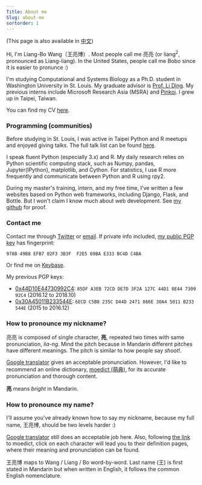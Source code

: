 ```yaml
---
Title: About me
Slug: about-me
sortorder: 1
---
```


(This page is also available in [中文](./zh.html#about-me))

Hi, I'm Liang-Bo Wang（王亮博）. Most people call me 亮亮 (or liang<sup>2</sup>, pronounced as Liang-liang). In the United States, people call me Bobo since it is easier to pronunce :)

I'm studying Computational and Systems Biology as a Ph.D. student in Washington University in St. Louis. My graduate advisor is [Prof. Li Ding][dinglab]. My previous interns include Microsoft Research Asia (MSRA) and [Pinkoi]. I grew up in Taipei, Taiwan.

You can find my CV [here](/CV.pdf).

[dinglab]: http://dinglab.wustl.edu/

### Programming (communities)
Before studying in St. Louis, I was active in Taipei Python and R meetups and enjoyed giving talks. The full talk list can be found [here][talks].

I speak fluent Python (especially 3.x) and R. My daily research relies on Python scientific computing stack, such as Numpy, pandas, Jupyter(IPython), matplotlib, and Cython. For statistics, I use R more frequently and communicate between Python and R using rpy2.

During my master's training, intern, and my free time, I've written a few websites based on Python web frameworks, including Django, Flask, and Bottle. But I won't claim I know much about web development. See [my github] for proof.


### Contact me
Contact me through [Twitter] or [email]. If private info included, [my public PGP key](/0x69BAE333BC4DC4BA.pub.asc) has fingerprint:

```
978B 49B8 EFB7 02F3 3B3F  F2E5 69BA E333 BC4D C4BA
```

Or find me on [Keybase].

[Twitter]: https://twitter.com/ccwang002
[email]: mailto:me+blog@liang2.tw
[Keybase]: https://keybase.io/liang2

My previous PGP keys:

- [0x44D10E44730992C4](/730992C4.pub.asc): `85DF A3EB 72CD DE7D 3F2A 127C 44D1 0E44 7309 92C4` (2016.12 to 2018.10)
- [0x30A45011B233544E](/B233544E.pub.asc): `6ECD C5B8 235C D44D 2471 866E 30A4 5011 B233 544E` (2015 to 2016.12)


### How to pronounce my nickname?
亮亮 is composed of single character, **亮**, repeated two times with same pronunciation, *lia-ng*. Mind the pitch because in Mandarin different pitches have different meanings. The pitch is similar to how people say *shoot!*.

[Google translator](https://translate.google.com/?hl=zh-TW#zh-CN/zh-TW/%E4%BA%AE%E4%BA%AE) gives an acceptable pronunciation. However, I'd like to recommend an online dictionary, [moedict (萌典)](https://www.moedict.tw/%E4%BA%AE), for its accurate pronunciation and thorough content.

**亮** means *bright* in Mandarin.


### How to pronounce my name?
I'll assume you've already known how to say my nickname, because my full name, 王亮博, should be two levels harder :)

[Google translator](https://translate.google.com.tw/?hl=zh-TW#zh-CN/zh-TW/%E7%8E%8B%E4%BA%AE%E5%8D%9A) still does an acceptable job here. Also, following [the link](https://www.moedict.tw/%E7%8E%8B%E4%BA%AE%E5%8D%9A) to moedict, click on each character will lead you to their definition pages, where their meaning and pronunciation can be found.

王亮博 maps to Wang / Liang / Bo word-by-word. Last name (王) is first stated in Mandarin but when written in English, it follows the common English nomenclature.


[Pinkoi]: http://www.pinkoi.com/
[talks]: /talks/#talks
[my github]: https://github.com/ccwang002
